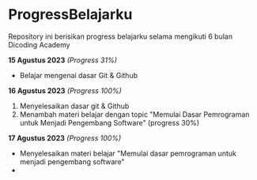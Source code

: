 # ProgressBelajarku
Repository ini berisikan progress belajarku selama mengikuti 6 bulan Dicoding Academy

**15 Agustus 2023** *(Progress 31%)*
- Belajar mengenai dasar Git & Github

**16 Agustus 2023** *(Progress 100%)*
1. Menyelesaikan dasar git & Github
2. Menambah materi belajar dengan topic "Memulai Dasar Pemrograman untuk Menjadi Pengembang Software" (progress 30%)

**17 Agustus 2023** *(Progress 100%)*
- Menyelesaikan materi belajar "Memulai dasar pemrograman untuk menjadi pengembang software"
- 
  
